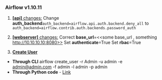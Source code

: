 ### Airflow v1.10.11
1. <ins>**[api]**  changes:</ins>
Change **auth_backend**`auth_backend=airflow.api.auth.backend.deny_all` to 
`auth_backend=airflow.contrib.auth.backends.password_auth`

2. <ins>**[webserver]** changes:</ins>
Correct **base_url**=<<some base_url , something http://10.10.10.10:8080>>
Set **authenticate**=True
Set **rbac**=True

3. <ins>**Create User**</ins>
- **Through CLI**
airflow create_user -r Admin -u admin -e admin@admin.com -f admin -l admin -p admin
- **Through Python code** - [Link](https://github.com/ashish-kamboj/mlops/blob/main/apache-airflow/example-dags/create_user_for_rest_api_calls.py)
